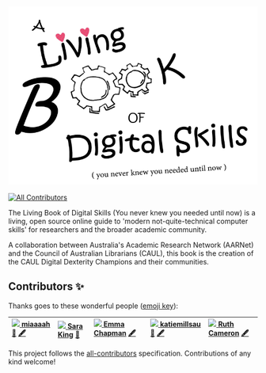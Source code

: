 <img src="https://github.com/AARNet/Digital-Skills-GitBook/blob/master/assets/Living%20Book%20logo.PNG" width="640" height=360 />

[![All Contributors](https://img.shields.io/badge/all_contributors-5-orange.svg?style=flat-square)](./#contributors-) 

The Living Book of Digital Skills (You never knew you needed until now) is a living, open source online guide to 'modern not-quite-technical computer skills' for researchers and the broader academic community.

A collaboration between Australia's Academic Research Network \(AARNet\) and the Council of Australian Librarians \(CAUL\), this book is the creation of the CAUL Digital Dexterity Champions and their communities.

## Contributors ✨

Thanks goes to these wonderful people \([emoji key](https://allcontributors.org/docs/en/emoji-key)\):

| [![](https://avatars.githubusercontent.com/u/84947432?v=4?s=100) **miaaaah**](https://github.com/miaaaah) [👀](https://github.com/AARNet/Digital-Skills-GitBook/pulls?q=is%3Apr+reviewed-by%3Amiaaaah) [🖋](./#content-miaaaah) | [![](https://avatars.githubusercontent.com/u/48195568?v=4?s=100) **Sara King**](https://github.com/sarasrking) [📆](./#projectManagement-sarasrking) | [![](https://avatars.githubusercontent.com/u/80937788?v=4?s=100) **Emma Chapman**](https://github.com/emmac123) [🖋](./#content-emmac123) | [![](https://avatars.githubusercontent.com/u/25817995?v=4?s=100) **katiemillsau**](https://github.com/katiemillsau) [💬](./#question-katiemillsau) [🖋](./#content-katiemillsau) | [![](https://avatars.githubusercontent.com/u/80928485?v=4?s=100) **Ruth Cameron**](https://github.com/rcamnewcastle) [🖋](./#content-rcamnewcastle) |
| :--- | :--- | :--- | :--- | :--- |


This project follows the [all-contributors](https://github.com/all-contributors/all-contributors) specification. Contributions of any kind welcome!

